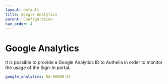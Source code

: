 ```yaml
---
layout: default
title: Google Analytics
parent: Configuration
nav_order: 4
---
```


# Google Analytics

It is possible to provide a Google Analytics ID to Authelia in order
to monitor the usage of the Sign-In portal.

```yaml
google_analytics: UA-00000-01
```